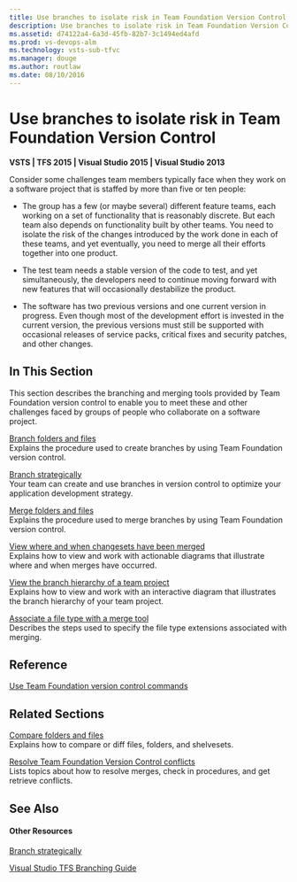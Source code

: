 ```yaml
---
title: Use branches to isolate risk in Team Foundation Version Control
description: Use branches to isolate risk in Team Foundation Version Control
ms.assetid: d74122a4-6a3d-45fb-82b7-3c1494ed4afd
ms.prod: vs-devops-alm
ms.technology: vsts-sub-tfvc
ms.manager: douge
ms.author: routlaw
ms.date: 08/10/2016
---
```


# Use branches to isolate risk in Team Foundation Version Control

**VSTS | TFS 2015 | Visual Studio 2015 | Visual Studio 2013**

Consider some challenges team members typically face when they work on a software project that is staffed by more than five or ten people:

-   The group has a few (or maybe several) different feature teams, each working on a set of functionality that is reasonably discrete. But each team also depends on functionality built by other teams. You need to isolate the risk of the changes introduced by the work done in each of these teams, and yet eventually, you need to merge all their efforts together into one product.

-   The test team needs a stable version of the code to test, and yet simultaneously, the developers need to continue moving forward with new features that will occasionally destabilize the product.

-   The software has two previous versions and one current version in progress. Even though most of the development effort is invested in the current version, the previous versions must still be supported with occasional releases of service packs, critical fixes and security patches, and other changes.

## In This Section

This section describes the branching and merging tools provided by Team Foundation version control to enable you to meet these and other challenges faced by groups of people who collaborate on a software project.

   [Branch folders and files](branch-folders-files.md)     
Explains the procedure used to create branches by using Team Foundation version control.

   [Branch strategically](branch-strategically.md)     
Your team can create and use branches in version control to optimize your application development strategy.

   [Merge folders and files](merge-folders-files.md)     
Explains the procedure used to merge branches by using Team Foundation version control.

   [View where and when changesets have been merged](view-where-when-changesets-have-been-merged.md)     
Explains how to view and work with actionable diagrams that illustrate where and when merges have occurred.

   [View the branch hierarchy of a team project](view-branch-hierarchy-team-project.md)     
Explains how to view and work with an interactive diagram that illustrates the branch hierarchy of your team project.

   [Associate a file type with a merge tool](associate-file-type-merge-tool.md)     
Describes the steps used to specify the file type extensions associated with merging.

## Reference

 [Use Team Foundation version control commands](use-team-foundation-version-control-commands.md) 

## Related Sections

   [Compare folders and files](compare-folders-files.md)     
Explains how to compare or diff files, folders, and shelvesets.

   [Resolve Team Foundation Version Control conflicts](resolve-team-foundation-version-control-conflicts.md)     
Lists topics about how to resolve merges, check in procedures, and get retrieve conflicts.

## See Also

#### Other Resources

 [Branch strategically](branch-strategically.md) 

[Visual Studio TFS Branching Guide](http://go.microsoft.com/fwlink/?LinkId=191400)
